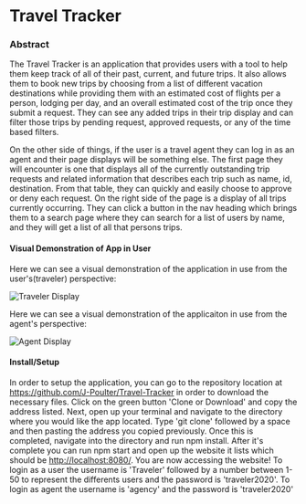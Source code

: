 # Travel Tracker

### Abstract

The Travel Tracker is an application that provides users with a tool to help them keep track of all of their past, current, and future trips.  It also allows them to book new trips by choosing from a list of different vacation destinations while providing them with an estimated cost of flights per a person, lodging per day, and an overall estimated cost of the trip once they submit a request.  They can see any added trips in their trip display and can filter those trips by pending request, approved requests, or any of the time based filters.

On the other side of things, if the user is a travel agent they can log in as an agent and their page displays will be something else.  The first page they will encounter is one that displays all of the currently outstanding trip requests and related information that describes each trip such as name, id, destination.  From that table, they can quickly and easily choose to approve or deny each request.  On the right side of the page is a display of all trips currently occurring.  They can click a button in the nav heading which brings them to a search page where they can search for a list of users by name, and they will get a list of all that persons trips.

#### Visual Demonstration of App in User

 Here we can see a visual demonstration of the application in use from the user's(traveler) perspective:

![Traveler Display](https://user-images.githubusercontent.com/51523262/75901856-11056580-5e37-11ea-8cef-a3ec3fb79245.gif)

 Here we can see a visual demonstration of the applicaiton in use from the agent's perspective:

 ![Agent Display](https://user-images.githubusercontent.com/51523262/75901917-28445300-5e37-11ea-9f1a-1f0a7011c39a.gif)


#### Install/Setup

In order to setup the application, you can go to the repository location at <https://github.com/J-Poulter/Travel-Tracker> in order to download the necessary files.  Click on the green button 'Clone or Download' and copy the address listed.  Next, open up your terminal and navigate to the directory where you would like the app located.  Type 'git clone' followed by a space and then pasting the address you copied previously.  Once this is completed, navigate into the directory and run npm install.  After it's complete you can run npm start and open up the website it lists which should be <http://localhost:8080/>.  You are now accessing the website! To login as a user the username is 'Traveler' followed by a number between 1-50 to represent the differents users and the password is 'traveler2020'.  To login as agent the username is 'agency' and the password is 'traveler2020'
